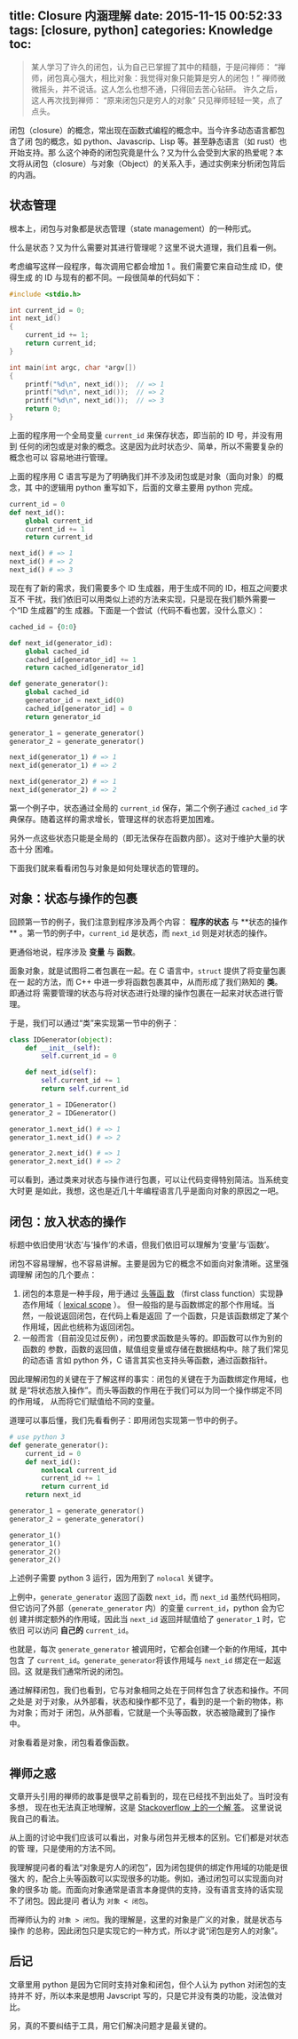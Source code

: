 title: Closure 内涵理解
date: 2015-11-15 00:52:33
tags: [closure, python]
categories: Knowledge
toc:
---

> 某人学习了许久的闭包，认为自己已掌握了其中的精髓，于是问禅师：
>  “禅师，闭包真心强大，相比对象：我觉得对象只能算是穷人的闭包！”
> 禅师微微摇头，并不说话。这人怎么也想不通，只得回去苦心钻研。
> 许久之后，这人再次找到禅师：
>  “原来闭包只是穷人的对象”
> 只见禅师轻轻一笑，点了点头。

闭包（closure）的概念，常出现在函数式编程的概念中。当今许多动态语言都包含了闭
包的概念，如 python、Javascrip、Lisp 等。甚至静态语言（如 rust）也开始支持。那
么这个神奇的闭包究竟是什么？又为什么会受到大家的热爱呢？本文将从闭包（closure）与对象（Object）的关系入手，通过实例来分析闭包背后的内涵。

<!--more-->

## 状态管理

根本上，闭包与对象都是状态管理（state management）的一种形式。

什么是状态？又为什么需要对其进行管理呢？这里不说大道理，我们且看一例。

考虑编写这样一段程序，每次调用它都会增加 1 。我们需要它来自动生成 ID，使得生成
的 ID 与现有的都不同。一段很简单的代码如下：

```c
#include <stdio.h>

int current_id = 0;
int next_id()
{
    current_id += 1;
    return current_id;
}

int main(int argc, char *argv[])
{
    printf("%d\n", next_id());  // => 1
    printf("%d\n", next_id());  // => 2
    printf("%d\n", next_id());  // => 3
    return 0;
}
```

上面的程序用一个全局变量 `current_id` 来保存状态，即当前的 ID 号，并没有用到
任何的闭包或是对象的概念。这是因为此时状态少、简单，所以不需要复杂的概念也可以
容易地进行管理。

上面的程序用 C 语言写是为了明确我们并不涉及闭包或是对象（面向对象）的概念，其
中的逻辑用 python 重写如下，后面的文章主要用 python 完成。

```python
current_id = 0
def next_id():
    global current_id
    current_id += 1
    return current_id

next_id() # => 1
next_id() # => 2
next_id() # => 3
```

现在有了新的需求，我们需要多个 ID 生成器，用于生成不同的 ID，相互之间要求互不
干扰，我们依旧可以用类似上述的方法来实现，只是现在我们额外需要一个“ID 生成器”的生
成器。下面是一个尝试（代码不看也罢，没什么意义）：

```python
cached_id = {0:0}

def next_id(generator_id):
    global cached_id
    cached_id[generator_id] += 1
    return cached_id[generator_id]

def generate_generator():
    global cached_id
    generator_id = next_id(0)
    cached_id[generator_id] = 0
    return generator_id

generator_1 = generate_generator()
generator_2 = generate_generator()

next_id(generator_1) # => 1
next_id(generator_1) # => 2

next_id(generator_2) # => 1
next_id(generator_2) # => 2
```

第一个例子中，状态通过全局的 `current_id` 保存，第二个例子通过 `cached_id` 字
典保存。随着这样的需求增长，管理这样的状态将更加困难。

另外一点这些状态只能是全局的（即无法保存在函数内部）。这对于维护大量的状态十分
困难。

下面我们就来看看闭包与对象是如何处理状态的管理的。

## 对象：状态与操作的包裹

回顾第一节的例子，我们注意到程序涉及两个内容： **程序的状态** 与 **状态的操作
** 。第一节的例子中，`current_id` 是状态，而 `next_id` 则是对状态的操作。

更通俗地说，程序涉及 **变量** 与 **函数**。

面象对象，就是试图将二者包裹在一起。在 C 语言中，`struct` 提供了将变量包裹在一
起的方法，而 C++ 中进一步将函数包裹其中，从而形成了我们熟知的 **类**。即通过将
需要管理的状态与将对状态进行处理的操作包裹在一起来对状态进行管理。

于是，我们可以通过“类”来实现第一节中的例子：

```python
class IDGenerator(object):
    def __init__(self):
        self.current_id = 0

    def next_id(self):
        self.current_id += 1
        return self.current_id

generator_1 = IDGenerator()
generator_2 = IDGenerator()

generator_1.next_id() # => 1
generator_1.next_id() # => 2

generator_2.next_id() # => 1
generator_2.next_id() # => 2
```

可以看到，通过类来对状态与操作进行包裹，可以让代码变得特别简洁。当系统变大时更
是如此，我想，这也是近几十年编程语言几乎是面向对象的原因之一吧。

## 闭包：放入状态的操作

标题中依旧使用‘状态’与‘操作’的术语，但我们依旧可以理解为‘变量’与‘函数’。

闭包不容易理解，也不容易讲解。主要是因为它的概念不如面向对象清晰。这里强调理解
闭包的几个要点：

1. 闭包的本意是一种手段，用于通过 [头等函
   数](https://zh.wikipedia.org/wiki/%E5%A4%B4%E7%AD%89%E5%87%BD%E6%95%B0)
   （first class function）实现静态作用域（ [lexical
   scope](https://en.wikipedia.org/wiki/Scope_%28computer_science%29#Lexical_scoping) ）。
   但一般指的是与函数绑定的那个作用域。当然，一般说返回闭包，在代码上看是返回
   了一个函数，只是该函数绑定了某个作用域，因此也统称为返回闭包。
2. 一般而言（目前没见过反例），闭包要求函数是头等的。即函数可以作为别的函数的
   参数，函数的返回值，赋值组变量或存储在数据结构中。除了我们常见的动态语
   言如 python 外，C 语言其实也支持头等函数，通过函数指针。

因此理解闭包的关键在于了解这样的事实：闭包的关键在于为函数绑定作用域，也就
是“将状态放入操作”。而头等函数的作用在于我们可以为同一个操作绑定不同的作用域，
从而将它们赋值给不同的变量。

道理可以事后懂，我们先看看例子：即用闭包实现第一节中的例子。

```python
# use python 3
def generate_generator():
    current_id = 0
    def next_id():
        nonlocal current_id
        current_id += 1
        return current_id
    return next_id

generator_1 = generate_generator()
generator_2 = generate_generator()

generator_1()
generator_1()
generator_2()
generator_2()
```

上述例子需要 python 3 运行，因为用到了 `nolocal` 关键字。

上例中，`generate_generator` 返回了函数 `next_id`，而 `next_id` 虽然代码相同，
但它访问了外部（`generate_generator` 内）的变量 `current_id`，python 会为它创
建并绑定额外的作用域，因此当 `next_id` 返回并赋值给了 `generator_1` 时，它依旧
可以访问 **自己的** `current_id`。

也就是，每次 `generate_generator` 被调用时，它都会创建一个新的作用域，其中包含
了 `current_id`。`generate_generator`将该作用域与 `next_id` 绑定在一起返回。这
就是我们通常所说的闭包。

通过解释闭包，我们也看到，它与对象相同之处在于同样包含了状态和操作。不同之处是
对于对象，从外部看，状态和操作都不见了，看到的是一个新的物体，称为对象；而对于
闭包，从外部看，它就是一个头等函数，状态被隐藏到了操作中。

对象看着是对象，闭包看着像函数。

## 禅师之惑

文章开头引用的禅师的故事是很早之前看到的，现在已经找不到出处了。当时没有多想，
现在也无法真正地理解，这是 [Stackoverflow 上的一个解
答](http://stackoverflow.com/questions/2497801/closures-are-poor-mans-objects-and-vice-versa-what-does-this-mean)。
这里说说我自己的看法。

从上面的讨论中我们应该可以看出，对象与闭包并无根本的区别。它们都是对状态的管
理，只是使用的方法不同。

我理解提问者的看法“对象是穷人的闭包”，因为闭包提供的绑定作用域的功能是很强大
的，配合上头等函数可以实现很多的功能。例如，通过闭包可以实现面向对象的很多功
能。而面向对象通常是语言本身提供的支持，没有语言支持的话实现不了闭包。因此提问
者认为 `对象 < 闭包`。

而禅师认为的 `对象 > 闭包`。我的理解是，这里的对象是广义的对象，就是状态与操作
的总称，因此闭包只是实现它的一种方式，所以才说“闭包是穷人的对象”。

## 后记

文章里用 python 是因为它同时支持对象和闭包，但个人认为 python 对闭包的支持并不
好，所以本来是想用 Javscript 写的，只是它并没有类的功能，没法做对比。

另，真的不要纠结于工具，用它们解决问题才是最关键的。

